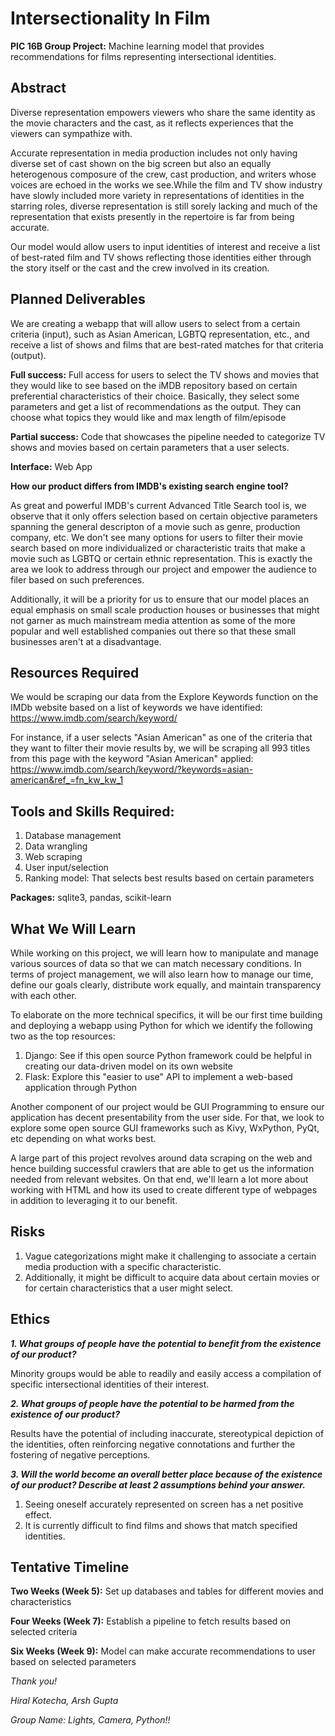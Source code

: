 # Intersectionality In Film

**PIC 16B Group Project:** Machine learning model that provides recommendations for films representing intersectional identities.

## Abstract

Diverse representation empowers viewers who share the same identity as the movie characters and the cast, as it reflects experiences that the viewers can sympathize with.

Accurate representation in media production includes not only having diverse set of cast shown on the big screen but also an equally heterogenous composure of the crew, cast production, and writers whose voices are echoed in the works we see.While the film and TV show industry have slowly included more variety in representations of identities in the starring roles, diverse representation is still sorely lacking and much of the representation that exists presently in the repertoire is far from being accurate.

Our model would allow users to input identities of interest and receive a list of best-rated film and TV shows reflecting those identities either through the story itself or the cast and the crew involved in its creation.

## Planned Deliverables

We are creating a webapp that will allow users to select from a certain criteria (input), such as Asian American, LGBTQ representation, etc., and receive a list of shows and films that are best-rated matches for that criteria (output). 

**Full success:** Full access for users to select the TV shows and movies that they would like to see based on the iMDB repository based on certain preferential characteristics of their choice. Basically, they select some parameters and get a list of recommendations as the output. They can choose what topics they would like and max length of film/episode 

**Partial success:** Code that showcases the pipeline needed to categorize TV shows and movies based on certain parameters that a user selects.

**Interface:** Web App

**How our product differs from IMDB's existing search engine tool?**

As great and powerful IMDB's current Advanced Title Search tool is, we observe that it only offers selection based on certain objective parameters spanning the general descripton of a movie such as genre, production company, etc. We don't see many options for users to filter their movie search based on more individualized or characteristic traits that make a movie such as LGBTQ or certain ethnic representation. This is exactly the area we look to address through our project and empower the audience to filer based on such preferences.

Additionally, it will be a priority for us to ensure that our model places an equal emphasis on small scale production houses or businesses that might not garner as much mainstream media attention as some of the more popular and well established companies out there so that these small businesses aren't at a disadvantage.

## Resources Required

We would be scraping our data from the Explore Keywords function on the IMDb website based on a list of keywords we have identified: https://www.imdb.com/search/keyword/

For instance, if a user selects "Asian American" as one of the criteria that they want to filter their movie results by, we will be scraping all 993 titles from this page with the keyword "Asian American" applied: https://www.imdb.com/search/keyword/?keywords=asian-american&ref_=fn_kw_kw_1

## Tools and Skills Required:

1. Database management
1. Data wrangling
1. Web scraping
1. User input/selection
1. Ranking model: That selects best results based on certain parameters
 
**Packages:** sqlite3, pandas, scikit-learn

## What We Will Learn

While working on this project, we will learn how to manipulate and manage various sources of data so that we can match necessary conditions. In terms of project management, we will also learn how to manage our time, define our goals clearly, distribute work equally, and maintain transparency with each other.

To elaborate on the more technical specifics, it will be our first time building and deploying a webapp using Python for which we identify the following two as the top resources:

1. Django: See if this open source Python framework could be helpful in creating our data-driven model on its own website
2. Flask: Explore this "easier to use" API to implement a web-based application through Python

Another component of our project would be GUI Programming to ensure our application has decent presentability from the user side. For that, we look to explore some open source GUI frameworks such as Kivy, WxPython, PyQt, etc depending on what works best.

A large part of this project revolves around data scraping on the web and hence building successful crawlers that are able to get us the information needed from relevant websites. On that end, we'll learn a lot more about working with HTML and how its used to create different type of webpages in addition to leveraging it to our benefit.

## Risks

1. Vague categorizations might make it challenging to associate a certain media production with a specific characteristic.
1. Additionally, it might be difficult to acquire data about certain movies or for certain characteristics that a user might select.

## Ethics

***1. What groups of people have the potential to benefit from the existence of our product?***

Minority groups would be able to readily and easily access a compilation of specific intersectional identities of their interest.

***2. What groups of people have the potential to be harmed from the existence of our product?***

Results have the potential of including inaccurate, stereotypical depiction of the identities, often reinforcing negative connotations and further the fostering of negative perceptions.

***3. Will the world become an overall better place because of the existence of our product? Describe at least 2 assumptions behind your answer.***

1. Seeing oneself accurately represented on screen has a net positive effect.
1. It is currently difficult to find films and shows that match specified identities.

## Tentative Timeline

**Two Weeks (Week 5):** Set up databases and tables for different movies and characteristics

**Four Weeks (Week 7):** Establish a pipeline to fetch results based on selected criteria

**Six Weeks (Week 9):** Model can make accurate recommendations to user based on selected parameters

*Thank you!*

*Hiral Kotecha, Arsh Gupta*

*Group Name: Lights, Camera, Python!!*
